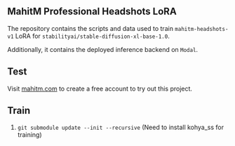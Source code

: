 ## MahitM Professional Headshots LoRA

The repository contains the scripts and data used to train `mahitm-headshots-v1` LoRA for `stabilityai/stable-diffusion-xl-base-1.0`.

Additionally, it contains the deployed inference backend on `Modal`.

## Test

Visit [mahitm.com](https://www.mahitm.com/svc/headshot) to create a free account to try out this project.

## Train

1. `git submodule update --init --recursive` (Need to install kohya_ss for training)

